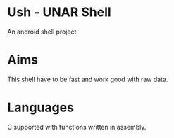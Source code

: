 # Ush - UNAR Shell
An android shell project.

# Aims
This shell have to be fast and work good with raw data.

# Languages
C supported with functions written in assembly.
